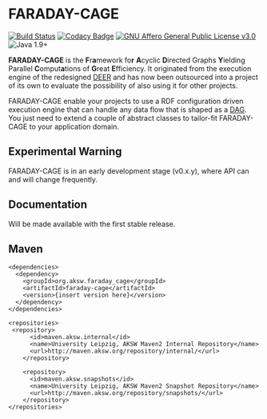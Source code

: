 # FARADAY-CAGE 

[![Build Status](https://travis-ci.org/dice-group/faraday-cage.svg?branch=master)](https://travis-ci.org/dice-group/faraday-cage)
[![Codacy Badge](https://api.codacy.com/project/badge/Grade/b2d1aa91a51f4beab8bd3ed18ba0c729)](https://www.codacy.com/app/kvndrsslr/faraday-cage?utm_source=github.com&amp;utm_medium=referral&amp;utm_content=dice-group/faraday-cage&amp;utm_campaign=Badge_Grade)
[![GNU Affero General Public License v3.0](https://img.shields.io/badge/license-GNU_Affero_General_Public_License_v3.0-blue.svg)](./LICENSE)
![Java 1.9+](https://img.shields.io/badge/java-1.9+-lightgray.svg)

**FARADAY-CAGE** is the **F**r**a**mework fo**r** **A**cyclic **D**irected Graphs **Y**ielding
Parallel **C**omput**a**tions of **G**reat **E**fficiency. It originated from the execution engine
of the redesigned [DEER](https://github.com/dice-group/deer) and has now been outsourced into a
project of its own to evaluate the possibility of also using it for other projects.

FARADAY-CAGE enable your projects to use a RDF configuration driven execution engine that can handle
any data flow that is shaped as a [DAG](https://en.wikipedia.org/wiki/Directed_acyclic_graph).
You just need to extend a couple of abstract classes to tailor-fit FARADAY-CAGE to your application
domain.

## Experimental Warning

FARADAY-CAGE is in an early development stage (v0.x.y), where API can and will change frequently.

## Documentation

Will be made available with the first stable release.

## Maven

```
<dependencies>
  <dependency>
    <groupId>org.aksw.faraday_cage</groupId>
    <artifactId>faraday-cage</artifactId>
    <version>{insert version here}</version>
  </dependency>
</dependencies>

<repositories>
 <repository>
      <id>maven.aksw.internal</id>
      <name>University Leipzig, AKSW Maven2 Internal Repository</name>
      <url>http://maven.aksw.org/repository/internal/</url>
    </repository>

    <repository>
      <id>maven.aksw.snapshots</id>
      <name>University Leipzig, AKSW Maven2 Snapshot Repository</name>
      <url>http://maven.aksw.org/repository/snapshots/</url>
    </repository>
</repositories>
```

